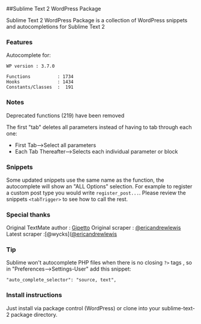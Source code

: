 ##Sublime Text 2 WordPress Package

Sublime Text 2 WordPress Package is a collection of WordPress snippets and autocompletions for Sublime Text 2

### Features

Autocomplete for:

    WP version : 3.7.0

    Functions          : 1734
    Hooks              : 1434
    Constants/Classes  :  191

### Notes

Deprecated functions (219) have been removed

The first "tab" deletes all parameters instead of having to tab through each one:

- First Tab-->Select all parameters
- Each Tab Thereafter-->Selects each individual parameter or block

### Snippets

Some updated snippets use the same name as the function, the autocomplete will show an "ALL Options" selection. For example to
register a custom post type you would write `register_post...`. Please review the snippets `<tabTrigger>` to see how to call the rest.


### Special thanks

Original TextMate author : [Gipetto](https://github.com/Gipetto/wordpress.tmbundle)
Original scraper : [@ericandrewlewis](https://github.com/purplefish32/sublime-text-2-wordpress-scraper )
Latest scraper :[@wycks]([@ericandrewlewis](https://github.com/wycks/SublimeText-WordPress-Autocomplete)

### Tip

Sublime won't autocomplete PHP files when there is no closing `?>` tags , so in "Preferences-->Settings-User" add this snippet:

    "auto_complete_selector": "source, text",

###  Install instructions

Just install via package control (WordPress) or clone into your sublime-text-2 package directory.

